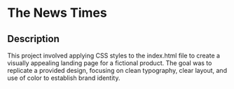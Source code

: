 # The News Times

## Description
This project involved applying CSS styles to the index.html file to create a visually appealing landing page for a fictional product. The goal was to replicate a provided design, focusing on clean typography, clear layout, and use of color to establish brand identity.
